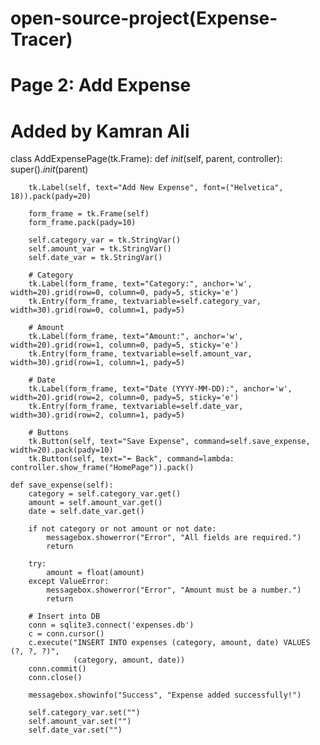 # open-source-project(Expense-Tracer)
# Page 2: Add Expense
# Added by Kamran Ali
class AddExpensePage(tk.Frame):
    def _init_(self, parent, controller):
        super()._init_(parent)

        tk.Label(self, text="Add New Expense", font=("Helvetica", 18)).pack(pady=20)

        form_frame = tk.Frame(self)
        form_frame.pack(pady=10)

        self.category_var = tk.StringVar()
        self.amount_var = tk.StringVar()
        self.date_var = tk.StringVar()

        # Category
        tk.Label(form_frame, text="Category:", anchor='w', width=20).grid(row=0, column=0, pady=5, sticky='e')
        tk.Entry(form_frame, textvariable=self.category_var, width=30).grid(row=0, column=1, pady=5)

        # Amount
        tk.Label(form_frame, text="Amount:", anchor='w', width=20).grid(row=1, column=0, pady=5, sticky='e')
        tk.Entry(form_frame, textvariable=self.amount_var, width=30).grid(row=1, column=1, pady=5)

        # Date
        tk.Label(form_frame, text="Date (YYYY-MM-DD):", anchor='w', width=20).grid(row=2, column=0, pady=5, sticky='e')
        tk.Entry(form_frame, textvariable=self.date_var, width=30).grid(row=2, column=1, pady=5)

        # Buttons
        tk.Button(self, text="Save Expense", command=self.save_expense, width=20).pack(pady=10)
        tk.Button(self, text="⬅ Back", command=lambda: controller.show_frame("HomePage")).pack()

    def save_expense(self):
        category = self.category_var.get()
        amount = self.amount_var.get()
        date = self.date_var.get()

        if not category or not amount or not date:
            messagebox.showerror("Error", "All fields are required.")
            return

        try:
            amount = float(amount)
        except ValueError:
            messagebox.showerror("Error", "Amount must be a number.")
            return

        # Insert into DB
        conn = sqlite3.connect('expenses.db')
        c = conn.cursor()
        c.execute("INSERT INTO expenses (category, amount, date) VALUES (?, ?, ?)",
                  (category, amount, date))
        conn.commit()
        conn.close()

        messagebox.showinfo("Success", "Expense added successfully!")

        self.category_var.set("")
        self.amount_var.set("")
        self.date_var.set("")

